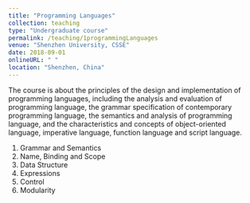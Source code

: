 ```yaml
---
title: "Programming Languages"
collection: teaching
type: "Undergraduate course"
permalink: /teaching/1programmingLanguages
venue: "Shenzhen University, CSSE"
date: 2018-09-01
onlineURL: " "
location: "Shenzhen, China"
---
```


The course is about the principles of the design and implementation of programming languages, including the analysis and evaluation of programming language, the grammar specification of contemporary programming language, the semantics and analysis of programming language, and the characteristics and concepts of object-oriented language, imperative language, function language and script language.

1. Grammar and Semantics
1. Name, Binding and Scope
1. Data Structure
1. Expressions
1. Control
1. Modularity

